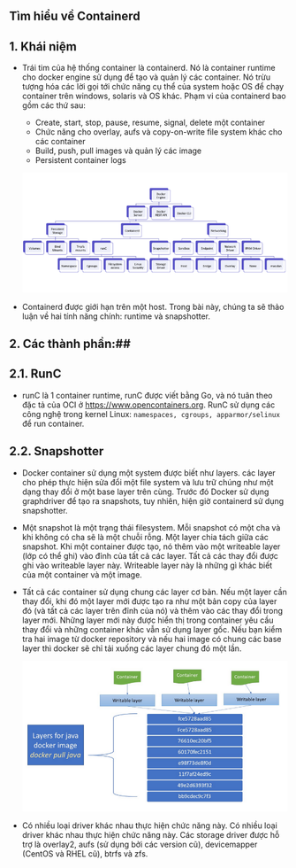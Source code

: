 ## Tìm hiểu về Containerd ##

## 1. Khái niệm ##

- Trái tim của hệ thống container là containerd. Nó là container runtime cho docker engine sử dụng để tạo và quản lý các container. Nó trừu tượng hóa các lời gọi tới chức năng cụ thể của system hoặc OS để chạy container trên windows, solaris và OS khác. Phạm vi của containerd bao gồm các thứ sau:

	* Create, start, stop, pause, resume, signal, delete một container
    * Chức năng cho overlay, aufs và copy-on-write file system khác cho các container
    * Build, push, pull images và quản lý các image
    * Persistent container logs
	
  ![alt](../../images/kientruc2.png)
  
- Containerd được giới hạn trên một host. Trong bài này, chúng ta sẽ thảo luận về hai tính năng chính: runtime và snapshotter.

## 2. Các thành phần:##

## 2.1. RunC

- runC là 1 container runtime, runC được viết bằng Go, và nó tuân theo đặc tả của OCI ở https://www.opencontainers.org. RunC sử dụng các công nghệ trong kernel Linux: `namespaces, cgroups, apparmor/selinux` để run container. 

## 2.2. Snapshotter

- Docker container sử dụng một system được biết như layers. các layer cho phép thực hiện sửa đổi một file system và lưu trữ chúng như một dạng thay đổi ở một base layer trên cùng. Trước đó Docker sử dụng graphdriver để tạo ra snapshots, tuy nhiên, hiện giờ containerd sử dụng snapshotter.

- Một snapshot là một trạng thái filesystem. Mỗi snapshot có một cha và khi không có cha sẽ là một chuỗi rỗng. Một layer chia tách giữa các snapshot. Khi một container được tạo, nó thêm vào một writeable layer (lớp có thể ghi) vào đỉnh của tất cả các layer. Tất cả các thay đổi được ghi vào writeable layer này. Writeable layer này là những gì khác biết của một container và một image.

- Tất cả các container sử dụng chung các layer cơ bản. Nếu một layer cần thay đổi, khi đó một layer mới được tạo ra như một bản copy của layer đó (và tất cả các layer trên đỉnh của nó) và thêm vào các thay đổi trong layer mới. Những layer mới này được hiển thị trong container yêu cầu thay đổi và những container khác vẫn sử dụng layer gốc. Nếu bạn kiểm tra hai image từ docker repository và nếu hai image có chung các base layer thì docker sẽ chỉ tải xuống các layer chung đó một lần.

  ![alt](../../images/snapshotter.png)

- Có nhiều loại driver khác nhau thực hiện chức năng này. Có nhiều loại driver khác nhau thực hiện chức năng này. Các storage driver được hỗ trợ là overlay2, aufs (sử dụng bởi các version cũ), devicemapper (CentOS và RHEL cũ), btrfs và zfs.



